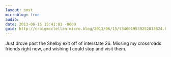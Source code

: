 ```yaml
---
layout: post
microblog: true
audio: 
date: 2013-06-15 15:41:01 -0600
guid: http://craigmcclellan.micro.blog/2013/06/15/t346019539252813824.html
---
```

Just drove past the Shelby exit off of interstate 26. Missing my crossroads friends right now, and wishing I could stop and visit them.
